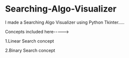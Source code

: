 # Searching-Algo-Visualizer
I made a Searching Algo Visualizer using Python Tkinter.....

Concepts included here----->

1.Linear Search concept

2.Binary Search concept
